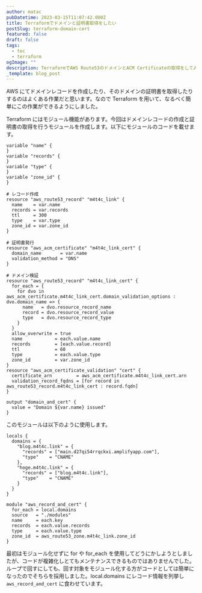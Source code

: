 ```yaml
---
author: matac
pubDatetime: 2023-03-15T11:07:42.000Z
title: Terraformでドメインと証明書取得をしたい
postSlug: terraform-domain-cert
featured: false
draft: false
tags:
  - tec
  - terraform
ogImage: ""
description: TerraformでAWS Route53のドメインとACM Certificateの取得をしてみました。
_template: blog_post
---
```


AWS にてドメインレコードを作成したり、そのドメインの証明書を取得したりするのはよくある作業だと思います。なので Terraform を用いて、なるべく簡単にこの作業ができるようにしました。

Terraform にはモジュール機能があります。今回はドメインレコードの作成と証明書の取得を行うモジュールを作成します。以下にモジュールのコードを載せます。

    variable "name" {
    }
    variable "records" {
    }
    variable "type" {
    }
    variable "zone_id" {
    }

    # レコード作成
    resource "aws_route53_record" "m4t4c_link" {
      name    = var.name
      records = var.records
      ttl     = 300
      type    = var.type
      zone_id = var.zone_id
    }

    # 証明書発行
    resource "aws_acm_certificate" "m4t4c_link_cert" {
      domain_name       = var.name
      validation_method = "DNS"
    }

    # ドメイン検証
    resource "aws_route53_record" "m4t4c_link_cert" {
      for_each = {
        for dvo in aws_acm_certificate.m4t4c_link_cert.domain_validation_options : dvo.domain_name => {
          name   = dvo.resource_record_name
          record = dvo.resource_record_value
          type   = dvo.resource_record_type
        }
      }
      allow_overwrite = true
      name            = each.value.name
      records         = [each.value.record]
      ttl             = 60
      type            = each.value.type
      zone_id         = var.zone_id
    }
    resource "aws_acm_certificate_validation" "cert" {
      certificate_arn         = aws_acm_certificate.m4t4c_link_cert.arn
      validation_record_fqdns = [for record in aws_route53_record.m4t4c_link_cert : record.fqdn]
    }

    output "domain_and_cert" {
      value = "Domain ${var.name} issued"
    }

このモジュールは以下のように使用します。

    locals {
      domains = {
        "blog.m4t4c.link" = {
          "records" = ["main.d27qi54rrqckxi.amplifyapp.com"],
          "type"    = "CNAME"
        },
        "hoge.m4t4c.link" = {
          "records" = ["blog.m4t4c.link"],
          "type"    = "CNAME"
        }
      }
    }

    module "aws_record_and_cert" {
      for_each = local.domains
      source   = "./modules"
      name     = each.key
      records  = each.value.records
      type     = each.value.type
      zone_id  = aws_route53_zone.m4t4c_link.zone_id
    }

最初はモジュール化せずに for や for_each を使用してどうにかしようとしましたが、コードが複雑化しとてもメンテナンスできるものではありませんでした。ループで回すにしても、回す対象をモジュール化する方がコードとしては簡単になったのでそちらを採用しました。local.domains にレコード情報を列挙し`aws_record_and_cert`
に食わせています。

